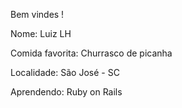 Bem vindes ! 

Nome: Luiz LH

Comida favorita: Churrasco de picanha

Localidade: São José - SC

Aprendendo: Ruby on Rails